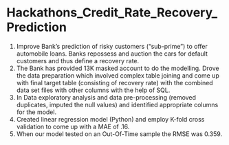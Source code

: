 # Hackathons_Credit_Rate_Recovery_Prediction
1. Improve Bank’s prediction of risky customers (“sub-prime”) to offer automobile loans. Banks repossess and 
auction the cars for default customers and thus define a recovery rate. 
2. The Bank has provided 13K masked account to do the modelling. Drove the data preparation which involved complex table joining and come up with final target table (consisting of recovery rate) with the combined data set files with other columns with the help of SQL. 
3. In Data exploratory analysis and data pre-processing (removed duplicates, imputed the null values) and identified appropriate columns for the model.
4. Created linear regression model (Python) and employ K-fold cross validation to come up with a MAE of .16. 
4. When our model tested on an Out-Of-Time sample the RMSE was 0.359.
